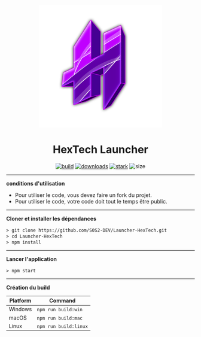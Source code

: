 <p align="center"><img src="../src/assets/images/icon.png" width="65%" height="65%" alt="icon-launcher"></p>

<h1 align="center">HexTech Launcher</h1>

[<p align="center">
<img src="https://img.shields.io/badge/build-Stable-orange.svg?style=social&logo=appveyor" alt="build">](https://github.com/luuxis/Selvania-Launcher/releases) 
[<img src="https://img.shields.io/badge/version-1.0.2-orange.svg?style=social&logo=appveyor" alt="downloads">](https://github.com/luuxis/Selvania-Launcher/releases) 
[<img src="https://img.shields.io/badge/plateforme-win,%20mac,%20linux-blue.svg?style=social&logo=appveyor" alt="stark">](https://github.com/luuxis/Selvania-Launcher/releases)
<img src="https://img.shields.io/github/languages/code-size/luuxis/Selvania-Launcher?style=social&logo=appveyor" alt="size">
</p>


---

**conditions d'utilisation**
- Pour utiliser le code, vous devez faire un fork du projet.
- Pour utiliser le code, votre code doit tout le temps être public.

---

**Cloner et installer les dépendances**

```console
> git clone https://github.com/S0S2-DEV/Launcher-HexTech.git
> cd Launcher-HexTech
> npm install
```
---

**Lancer l'application**

```console
> npm start
```
---

**Création du build**

| Platform    | Command              |
| ----------- | -------------------- |
| Windows  | `npm run build:win`   |
| macOS    | `npm run build:mac`   |
| Linux    | `npm run build:linux` |




